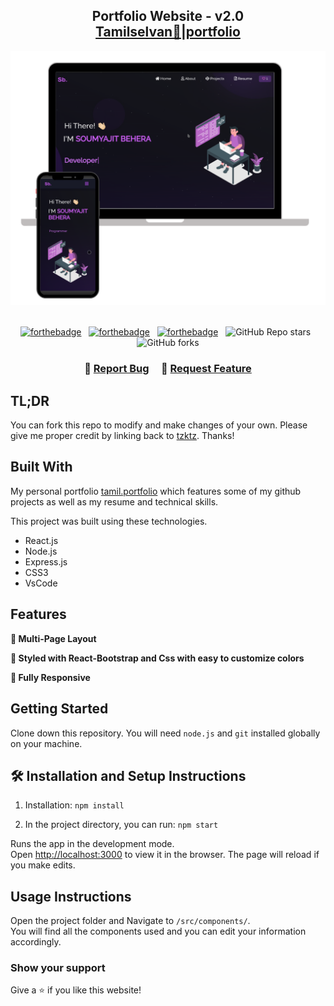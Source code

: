<h2 align="center">
  Portfolio Website - v2.0<br/>
  <a href="https://portfolio-tzk.vercel.app/" target="_blank">Tamilselvan🚀|portfolio</a>
</h2>
<div align="center">
  <img alt="Demo" src="./Images/readme-img1.png" />
</div>

<br/>

<center>

[![forthebadge](https://forthebadge.com/images/badges/built-with-love.svg)](https://forthebadge.com) &nbsp;
[![forthebadge](https://forthebadge.com/images/badges/made-with-javascript.svg)](https://forthebadge.com) &nbsp;
[![forthebadge](https://forthebadge.com/images/badges/open-source.svg)](https://forthebadge.com) &nbsp;
![GitHub Repo stars](https://img.shields.io/github/stars/tzktz/Portfolio?color=red&logo=github&style=for-the-badge) &nbsp;
![GitHub forks](https://img.shields.io/github/forks/tzktz/Portfolio?color=red&logo=github&style=for-the-badge)

</center>

<h3 align="center">
    🔹
    <a href="https://github.com/tzktz/Portfolio/issues">Report Bug</a> &nbsp; &nbsp;
    🔹
    <a href="https://github.com/tzktz/Portfolio/issues">Request Feature</a>
</h3>

## TL;DR

You can fork this repo to modify and make changes of your own. Please give me proper credit by linking back to [tzktz](https://github.com/tzktz/Portfolio). Thanks!

## Built With

My personal portfolio <a href="https://portfolio-tzk.vercel.app/" target="_blank">tamil.portfolio</a> which features some of my github projects as well as my resume and technical skills.<br/>

This project was built using these technologies.

- React.js
- Node.js
- Express.js
- CSS3
- VsCode

## Features

**📖 Multi-Page Layout**

**🎨 Styled with React-Bootstrap and Css with easy to customize colors**

**📱 Fully Responsive**

## Getting Started

Clone down this repository. You will need `node.js` and `git` installed globally on your machine.

## 🛠 Installation and Setup Instructions

1. Installation: `npm install`

2. In the project directory, you can run: `npm start`

Runs the app in the development mode.\
Open [http://localhost:3000](http://localhost:3000) to view it in the browser.
The page will reload if you make edits.

## Usage Instructions

Open the project folder and Navigate to `/src/components/`. <br/>
You will find all the components used and you can edit your information accordingly.

### Show your support

Give a ⭐ if you like this website!
